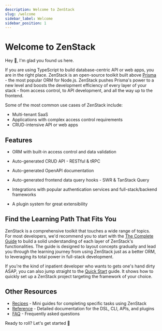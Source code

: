 ```yaml
---
description: Welcome to ZenStack
slug: /welcome
sidebar_label: Welcome
sidebar_position: 1
---
```


# Welcome to ZenStack

Hey 👋, I'm glad you found us here.

If you are using TypeScript to build database-centric API or web apps, you are in the right place. ZenStack is an open-source toolkit built above [Prisma](https://prisma.io) - the most popular ORM for Node.js. ZenStack pushes Prisma's power to a new level and boosts the development efficiency of every layer of your stack - from access control, to API development, and all the way up to the frontend.

Some of the most common use cases of ZenStack include:
- Multi-tenant SaaS
- Applications with complex access control requirements
- CRUD-intensive API or web apps

## Features

- ORM with built-in access control and data validation

- Auto-generated CRUD API - RESTful & tRPC

- Auto-generated OpenAPI documentation

- Auto-generated frontend data query hooks - SWR & TanStack Query

- Integrations with popular authentication services and full-stack/backend frameworks

- A plugin system for great extensibility

## Find the Learning Path That Fits You

ZenStack is a comprehensive toolkit that touches a wide range of topics. For most developers, we'd recommend you to start with the [The Complete Guide](/docs/the-complete-guide) to build a solid understanding of each layer of ZenStack's functionalities. The guide is designed to layout concepts gradually and lead you through the learning journey from using ZenStack just as a better ORM, to leveraging its total power in full-stack development.

If you're the kind of inpatient developer who wants to gets one's hand dirty ASAP, you can also jump straight to the [Quick Start](/docs/quick-start) guide. It shows how to quickly set up a ZenStack project targeting the framework of your choice.

<!-- It explains how to use the CLI to quickly scaffold a ZenStack project targeting the framework of your choice. -->

## Other Resources

- [Recipes](/docs/recipes) - Mini guides for completing specific tasks using ZenStack
- [Reference](/docs/reference) - Detailed documentation for the DSL, CLI, APIs, and plugins
- [FAQ](/docs/faq) - Frequently asked questions
  
Ready to roll? Let's get started 🚀